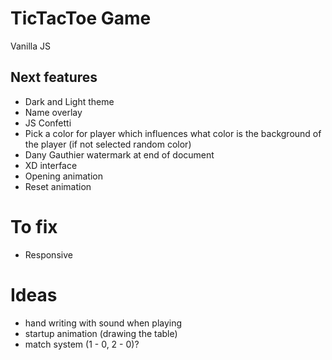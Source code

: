 # TicTacToe Game
Vanilla JS


## Next features
- Dark and Light theme
- Name overlay
- JS Confetti
- Pick a color for player which influences what color is the background of the player (if not selected random color)
- Dany Gauthier watermark at end of document
- XD interface
- Opening animation
- Reset animation

# To fix
- Responsive



# Ideas
- hand writing with sound when playing
- startup animation (drawing the table)
- match system (1 - 0, 2 - 0)?